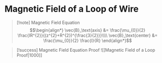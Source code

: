 # Magnetic Field of a Loop of Wire
> [!note] Magnetic Field Equation
> $$\begin{align*}
\vec{B}_\text{axis} &= \frac{\mu_{0}}{2} \frac{IR^{2}}{(z^{2}+R^{2})^{\frac{3}{2}}}\\\\
\vec{B}_\text{center} &= \frac{\mu_{0}}{2} \frac{I}{R} 
\end{align*}$$

> [!success] Magnetic Field Equation Proof
> ![[Magnetic Field of a Loop Proof|1000]]